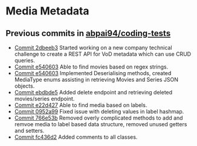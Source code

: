 # Media Metadata

## Previous commits in [abpai94/coding-tests](https://github.com/abpai94/coding-tests)
* [Commit 2dbeeb3](https://github.com/abpai94/coding-tests/commit/241a2cc9f1559ccd6ea19c4f97c9e4ff694c528) Started working on a new company technical challenge to create a REST API for VoD metadata which can use CRUD queries.
* [Commit e540603](https://github.com/abpai94/coding-tests/commit/e5406038f641851a8f2dd76f7911b45b004aa9eb) Able to find movies based on regex strings.
* [Commit e540603](https://github.com/abpai94/coding-tests/commit/e5406038f641851a8f2dd76f7911b45b004aa9eb) Implemented Deserialising methods, created MediaType enums assisting in retrieving Movies and Series JSON objects.
* [Commit ebdbde5](https://github.com/abpai94/coding-tests/commit/ebdbde5429a17269290dfe20a9022e7b29903863) Added delete endpoint and retrieving deleted movies/series endpoint.
* [Commit e22d427](https://github.com/abpai94/coding-tests/commit/0952a9925d85211289889a822893fc456cc96951) Able to find media based on labels.
* [Commit 0952a99](https://github.com/abpai94/coding-tests/commit/766e53b1329220719f73de603fa9ae35458c188f) Fixed issue with deleting values in label hashmap.
* [Commit 766e53b](https://github.com/abpai94/coding-tests/commit/fc436d22d8ae11635f45052f91c95db81de42b0c) Removed overly complicated methods to add and remvoe media to label based data structure, removed unused getters and setters.
* [Commit fc436d2](https://github.com/abpai94/coding-tests/commit/34dec1c660a54d339d1999fac63491c06bd8626a) Added comments to all classes.
